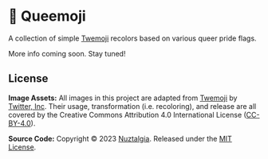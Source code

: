 # 🌈 Queemoji

A collection of simple [Twemoji] recolors based on various queer pride flags.

More info coming soon. Stay tuned!

## License

**Image Assets:** All images in this project are adapted from [Twemoji] by
[Twitter, Inc]. Their usage, transformation (i.e. recoloring), and release are all
covered by the Creative Commons Attribution 4.0 International License ([CC-BY-4.0](https://github.com/nuztalgia/queemoji/blob/main/LICENSE)).

**Source Code:** Copyright © 2023 [Nuztalgia](https://github.com/nuztalgia).
Released under the [MIT License].

[mit license]: https://github.com/nuztalgia/queemoji/blob/main/scripts/LICENSE
[twemoji]: https://github.com/twitter/twemoji
[twitter, inc]: https://opensource.twitter.dev
